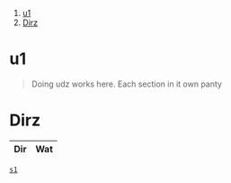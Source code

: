 1. [u1](#u1)
2. [Dirz](#dirz)

# u1

> Doing udz works here. Each section in it own panty

# Dirz

| Dir | Wat |
| :-: | :-: |

[`s1`]()
